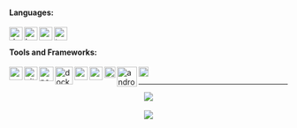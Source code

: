 
#### Languages:
<a href="https://dart.dev/" target="_blank"><img align="left" alt="dart" width="24px" src="https://api.iconify.design/logos:dart.svg?height=24" /></a>
<a href="https://kotlinlang.org/" target="_blank"><img align="left" alt="kotlin" width="24px" src="https://api.iconify.design/logos:kotlin-icon.svg?height=24" /></a>
<a href="https://www.python.org/" target="_blank"><img align="left" alt="python" width="24px" src="https://api.iconify.design/logos:python.svg?height=24" /></a>
<a href="https://www.typescriptlang.org/" target="_blank"><img align="left" alt="typescript" width="24px" src="https://api.iconify.design/logos:typescript-icon.svg?height=24" /></a>


<br />

#### Tools and Frameworks:
<a href="https://code.visualstudio.com/" target="_blank"><img align="left" alt="vscode" width="24px" src="https://api.iconify.design/logos:visual-studio-code.svg?height=24" /></a>
<a href="https://git-scm.com/" target="_blank"><img align="left" alt="git" width="24px" src="https://api.iconify.design/logos:git-icon.svg?height=24" /></a>
<a href="https://www.postman.com/" target="_blank"><img align="left" alt="postman" width="26px" src="https://api.iconify.design/logos:postman-icon.svg?height=26" /></a>
<a href="https://www.docker.com/" target="_blank"><img align="left" alt="docker" width="32px" src="https://api.iconify.design/logos:docker-icon.svg?height=32" /></a>
<a href="https://nodejs.org/en/" target="_blank"><img align="left" alt="nodejs" width="24px" src="https://api.iconify.design/logos:nodejs-icon.svg?height=24" /></a>
<a href="https://nestjs.com/" target="_blank"><img align="left" alt="nestjs" width="24px" src="https://api.iconify.design/logos:nestjs.svg?height=24" /></a>
<a href="https://flutter.dev/" target="_blank"><img align="left" alt="flutter" width="20px" src="https://api.iconify.design/logos:flutter.svg?height=20" /></a>
<a href="https://www.android.com/" target="_blank"><img align="left" alt="android" width="36px" src="https://api.iconify.design/logos:android-icon.svg?height=24" /></a>
<a href="https://firebase.google.com/" target="_blank"><img align="left" alt="firebase" width="18px" src="https://api.iconify.design/logos:firebase.svg?height=18" /></a>

<br />

---

<div align="center">
  <img src="https://wakatime.com/badge/user/7645afff-1421-4a10-9384-06433a0c3995.svg"/>
  <br/>
  <br/>
  <img align="center" src="https://github-readme-stats.vercel.app/api/wakatime?username=Jaespr&layout=compact&hide_border=false&bg_color=FFF381&title_color=383838&text_color=383838&custom_title=Coding%20Activity%20Breakdown%20(Last%207%20Days)"/>
 </div>
